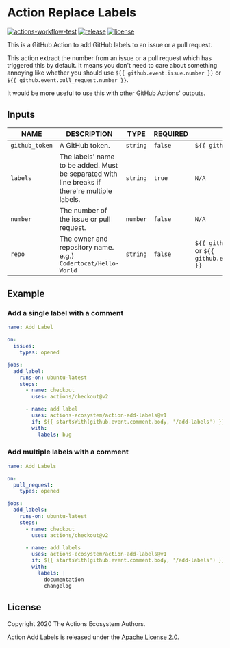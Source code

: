 # Action Replace Labels

[![actions-workflow-test][actions-workflow-test-badge]][actions-workflow-test]
[![release][release-badge]][release]
[![license][license-badge]][license]

This is a GitHub Action to add GitHub labels to an issue or a pull request.

This action extract the number from an issue or a pull request which has triggered this by default.
It means you don't need to care about something annoying like whether you should use `${{ github.event.issue.number }}` or `${{ github.event.pull_request.number }}`.

It would be more useful to use this with other GitHub Actions' outputs.

## Inputs

| NAME           | DESCRIPTION                                                                                   | TYPE     | REQUIRED | DEFAULT                                                                         |
| -------------- | --------------------------------------------------------------------------------------------- | -------- | -------- | ------------------------------------------------------------------------------- |
| `github_token` | A GitHub token.                                                                               | `string` | `false`  | `${{ github.token }}`                                                           |
| `labels`       | The labels' name to be added. Must be separated with line breaks if there're multiple labels. | `string` | `true`   | `N/A`                                                                           |
| `number`       | The number of the issue or pull request.                                                      | `number` | `false`  | `N/A`                                                                           |
| `repo`         | The owner and repository name. e.g.) `Codertocat/Hello-World`                                 | `string` | `false`  | `${{ github.event.issue.number }}` or `${{ github.event.pull_request.number }}` |

## Example

### Add a single label with a comment

```yaml
name: Add Label

on:
  issues:
    types: opened

jobs:
  add_label:
    runs-on: ubuntu-latest
    steps:
      - name: checkout
        uses: actions/checkout@v2

      - name: add label
        uses: actions-ecosystem/action-add-labels@v1
        if: ${{ startsWith(github.event.comment.body, '/add-labels') }}
        with:
          labels: bug
```

### Add multiple labels with a comment

```yaml
name: Add Labels

on:
  pull_request:
    types: opened

jobs:
  add_labels:
    runs-on: ubuntu-latest
    steps:
      - name: checkout
        uses: actions/checkout@v2

      - name: add labels
        uses: actions-ecosystem/action-add-labels@v1
        if: ${{ startsWith(github.event.comment.body, '/add-labels') }}
        with:
          labels: |
            documentation
            changelog
```

## License

Copyright 2020 The Actions Ecosystem Authors.

Action Add Labels is released under the [Apache License 2.0](./LICENSE).

<!-- badge links -->

[actions-workflow-test]: https://github.com/actions-ecosystem/action-add-labels/actions?query=workflow%3ATest
[actions-workflow-test-badge]: https://img.shields.io/github/workflow/status/actions-ecosystem/action-add-labels/Test?label=Test&style=for-the-badge&logo=github
[release]: https://github.com/actions-ecosystem/action-add-labels/releases
[release-badge]: https://img.shields.io/github/v/release/actions-ecosystem/action-add-labels?style=for-the-badge&logo=github
[license]: LICENSE
[license-badge]: https://img.shields.io/github/license/actions-ecosystem/action-add-labels?style=for-the-badge
